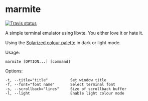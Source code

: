 marmite
=======

[![Travis status](https://api.travis-ci.org/maokt/marmite.svg)](https://travis-ci.org/maokt/marmite)

A simple terminal emulator using libvte. You either love it or hate it.

Using the [Solarized colour palette](http://ethanschoonover.com/solarized) in dark or light mode.

Usage:

    marmite [OPTION...] [command]

Options:

    -t, --title="title"          Set window title
    -f, --font="font name"       Select terminal font
    -s, --scrollback="lines"     Size of scrollback buffer
    -l, --light                  Enable light colour mode

